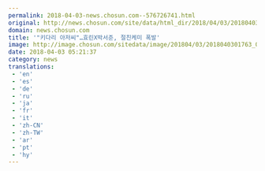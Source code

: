 ```yaml
---
permalink: 2018-04-03-news.chosun.com--576726741.html
original: http://news.chosun.com/site/data/html_dir/2018/04/03/2018040301828.html
domain: news.chosun.com
title: '"키다리 아저씨"…효린X박서준, 절친케미 폭발'
image: http://image.chosun.com/sitedata/image/201804/03/2018040301763_0.jpg
date: 2018-04-03 05:21:37
category: news
translations: 
 - 'en'
 - 'es'
 - 'de'
 - 'ru'
 - 'ja'
 - 'fr'
 - 'it'
 - 'zh-CN'
 - 'zh-TW'
 - 'ar'
 - 'pt'
 - 'hy'
---
```


